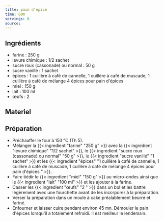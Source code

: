 ```yaml
---
title: pain d'épice
time: 60m
servings: 6
source: 
---
```


## Ingrédients

* farine : 250 g
* levure chimique : 1/2 sachet
* sucre roux (cassonade) ou normal : 50 g
* sucre vanillé : 1 sachet
* épices : 1 cuillère à café de cannelle, 1 cuillère à café de muscade, 1 cuillère à café de mélange 4 épices pour pain d'épices 
* miel : 150 g
* lait : 100 ml
* œufs : 2 


## Materiel



## Préparation

* Préchauffer le four à 150 °C (Th 5).
* Mélanger la {{< ingredient "farine" "250 g" >}} avec la {{< ingredient "levure chimique" "1/2 sachet" >}}, le {{< ingredient "sucre roux (cassonade) ou normal" "50 g" >}}, le {{< ingredient "sucre vanillé" "1 sachet" >}} et les {{< ingredient "épices" "1 cuillère à café de cannelle, 1 cuillère à café de muscade, 1 cuillère à café de mélange 4 épices pour pain d'épices " >}}.
* Faire tiédir le {{< ingredient "miel" "150 g" >}} au micro-ondes ainsi que le {{< ingredient "lait" "100 ml" >}} et les ajouter à la farine.
* Casser les {{< ingredient "œufs" "2 " >}} dans un bol et les battre légèrement avec une fourchette avant de les incorporer à la préparation.
* Verser la préparation dans un moule à cake préalablement beurré et fariné.
* Enfourner et laisser cuire pendant environ 45 mn. Démouler le pain d'épices lorsqu'il a totalement refroidi. Il est meilleur le lendemain.


